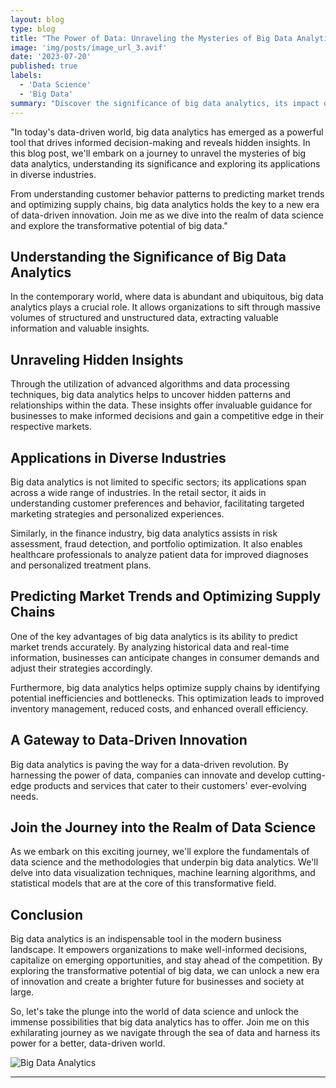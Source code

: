 ```yaml
---
layout: blog
type: blog
title: "The Power of Data: Unraveling the Mysteries of Big Data Analytics"
image: 'img/posts/image_url_3.avif'
date: '2023-07-20'
published: true
labels:
  - 'Data Science'
  - 'Big Data'
summary: "Discover the significance of big data analytics, its impact on decision-making, and the transformative potential it holds across industries."
---
```



"In today's data-driven world, big data analytics has emerged as a powerful tool that drives informed decision-making and reveals hidden insights. In this blog post, we'll embark on a journey to unravel the mysteries of big data analytics, understanding its significance and exploring its applications in diverse industries.

From understanding customer behavior patterns to predicting market trends and optimizing supply chains, big data analytics holds the key to a new era of data-driven innovation. Join me as we dive into the realm of data science and explore the transformative potential of big data."

## Understanding the Significance of Big Data Analytics

In the contemporary world, where data is abundant and ubiquitous, big data analytics plays a crucial role. It allows organizations to sift through massive volumes of structured and unstructured data, extracting valuable information and valuable insights.

## Unraveling Hidden Insights

Through the utilization of advanced algorithms and data processing techniques, big data analytics helps to uncover hidden patterns and relationships within the data. These insights offer invaluable guidance for businesses to make informed decisions and gain a competitive edge in their respective markets.

## Applications in Diverse Industries

Big data analytics is not limited to specific sectors; its applications span across a wide range of industries. In the retail sector, it aids in understanding customer preferences and behavior, facilitating targeted marketing strategies and personalized experiences.

Similarly, in the finance industry, big data analytics assists in risk assessment, fraud detection, and portfolio optimization. It also enables healthcare professionals to analyze patient data for improved diagnoses and personalized treatment plans.

## Predicting Market Trends and Optimizing Supply Chains

One of the key advantages of big data analytics is its ability to predict market trends accurately. By analyzing historical data and real-time information, businesses can anticipate changes in consumer demands and adjust their strategies accordingly.

Furthermore, big data analytics helps optimize supply chains by identifying potential inefficiencies and bottlenecks. This optimization leads to improved inventory management, reduced costs, and enhanced overall efficiency.

## A Gateway to Data-Driven Innovation

Big data analytics is paving the way for a data-driven revolution. By harnessing the power of data, companies can innovate and develop cutting-edge products and services that cater to their customers' ever-evolving needs.

## Join the Journey into the Realm of Data Science

As we embark on this exciting journey, we'll explore the fundamentals of data science and the methodologies that underpin big data analytics. We'll delve into data visualization techniques, machine learning algorithms, and statistical models that are at the core of this transformative field.

## Conclusion

Big data analytics is an indispensable tool in the modern business landscape. It empowers organizations to make well-informed decisions, capitalize on emerging opportunities, and stay ahead of the competition. By exploring the transformative potential of big data, we can unlock a new era of innovation and create a brighter future for businesses and society at large.

So, let's take the plunge into the world of data science and unlock the immense possibilities that big data analytics has to offer. Join me on this exhilarating journey as we navigate through the sea of data and harness its power for a better, data-driven world.


![Big Data Analytics](/../img/posts/image_url_3.jpg)

---
